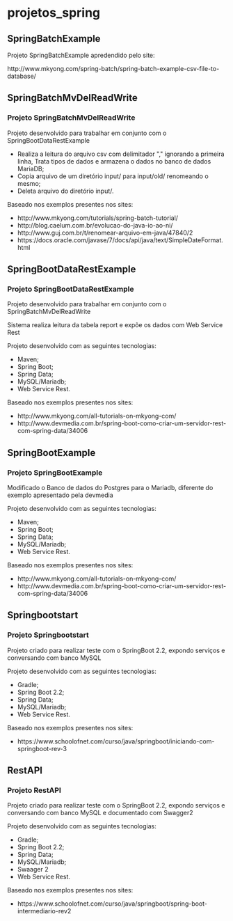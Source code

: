 # projetos_spring

<h2>SpringBatchExample</h2>
<p>Projeto SpringBatchExample apredendido pelo site:</p>
<p>http://www.mkyong.com/spring-batch/spring-batch-example-csv-file-to-database/</p>

<h2>SpringBatchMvDelReadWrite </h2>
<h3>Projeto SpringBatchMvDelReadWrite</h3> 
<p>Projeto desenvolvido para trabalhar em conjunto com o SpringBootDataRestExample</p>
<ul>
<li>Realiza a leitura do arquivo csv com delimitador "," ignorando a primeira linha, Trata tipos de dados e armazena o dados no banco de dados MariaDB;</li>
<li>Copia arquivo de um diretório input/ para input/old/ renomeando o mesmo;</li>
<li>Deleta arquivo do diretório input/.</li>
</ul>
<p>Baseado nos exemplos presentes nos sites: </p>
<ul>
  <li>http://www.mkyong.com/tutorials/spring-batch-tutorial/</li>
  <li>http://blog.caelum.com.br/evolucao-do-java-io-ao-ni/</li>  
  <li>http://www.guj.com.br/t/renomear-arquivo-em-java/47840/2</li>
  <li>https://docs.oracle.com/javase/7/docs/api/java/text/SimpleDateFormat.html</li>
</ul>

<h2>SpringBootDataRestExample</h2>
<h3>Projeto SpringBootDataRestExample</h3>
<p>Projeto desenvolvido para trabalhar em conjunto com o SpringBatchMvDelReadWrite</p>
<p>Sistema realiza leitura da tabela report e expõe os dados com Web Service Rest</p>
<p>Projeto desenvolvido com as seguintes tecnologias:</p>
<ul>
<li>Maven;</li>
<li>Spring Boot;</li>
<li>Spring Data;</li>
<li>MySQL/Mariadb;</li>
<li>Web Service Rest.</li>
</ul>
<p>Baseado nos exemplos presentes nos sites:</p>
<ul>
<li>http://www.mkyong.com/all-tutorials-on-mkyong-com/</li>
<li>http://www.devmedia.com.br/spring-boot-como-criar-um-servidor-rest-com-spring-data/34006</li>
</ul>

<h2>SpringBootExample</h2>
<h3>Projeto SpringBootExample</h3>
<p>Modificado o Banco de dados do Postgres para o Mariadb, diferente do exemplo apresentado pela devmedia </p>
<p>Projeto desenvolvido com as seguintes tecnologias:</p>
<ul>
<li>Maven;</li>
<li>Spring Boot;</li>
<li>Spring Data;</li>
<li>MySQL/Mariadb;</li>
<li>Web Service Rest.</li>
</ul>
<p>Baseado nos exemplos presentes nos sites:</p>
<ul>
<li>http://www.mkyong.com/all-tutorials-on-mkyong-com/</li>
<li>http://www.devmedia.com.br/spring-boot-como-criar-um-servidor-rest-com-spring-data/34006</li>
</ul>


<h2>Springbootstart</h2>
<h3>Projeto Springbootstart</h3>
<p>Projeto criado para realizar teste com o SpringBoot 2.2, expondo serviços e conversando com banco MySQL</p>
<p>Projeto desenvolvido com as seguintes tecnologias:</p>
<ul>
<li>Gradle;</li>
<li>Spring Boot 2.2;</li>
<li>Spring Data;</li>
<li>MySQL/Mariadb;</li>
<li>Web Service Rest.</li>
</ul>
<p>Baseado nos exemplos presentes nos sites:</p>
<ul>
<li>https://www.schoolofnet.com/curso/java/springboot/iniciando-com-springboot-rev-3</li>
</ul>


<h2>RestAPI</h2>
<h3>Projeto RestAPI</h3>
<p>Projeto criado para realizar teste com o SpringBoot 2.2, expondo serviços e conversando com banco MySQL e documentado com Swagger2</p>
<p>Projeto desenvolvido com as seguintes tecnologias:</p>
<ul>
<li>Gradle;</li>
<li>Spring Boot 2.2;</li>
<li>Spring Data;</li>
<li>MySQL/Mariadb;</li>
<li>Swaager 2</li>
<li>Web Service Rest.</li>
</ul>
<p>Baseado nos exemplos presentes nos sites:</p>
<ul>
<li>https://www.schoolofnet.com/curso/java/springboot/spring-boot-intermediario-rev2</li>
</ul>

